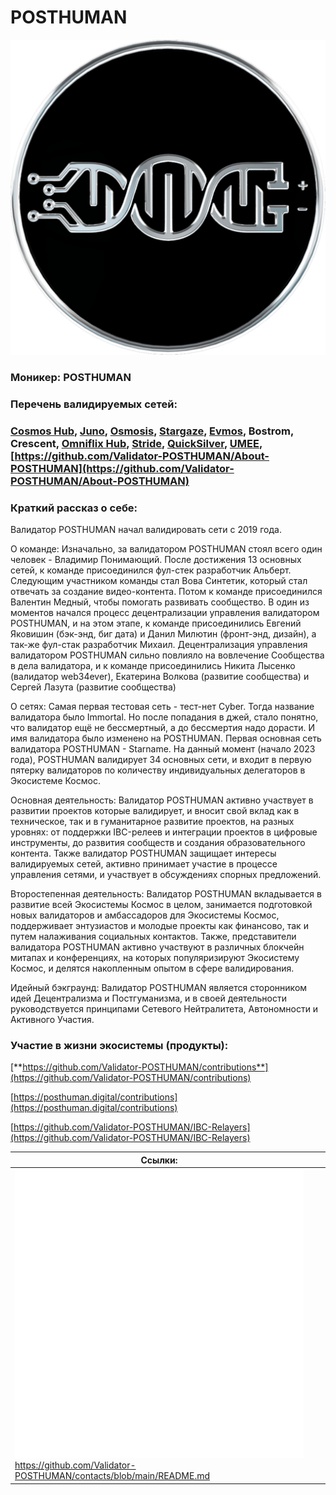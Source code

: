 # POSTHUMAN

![](../../.gitbook/assets/image.png)

### **Моникер:** POSTHUMAN

### **Перечень валидируемых сетей:**&#x20;

### [Cosmos Hub](../../cosmobook/cosmoshub.md), [Juno](../../cosmobook/juno/), [Osmosis](../../cosmobook/osmosis.md), [Stargaze](../../cosmobook/stargaze.md), [Evmos](../../cosmobook/evmos.md), Bostrom, Crescent, [Omniflix Hub](../../cosmobook/omniflix.md), [Stride](../../readme/stride.md), [QuickSilver](../../readme/quicksilver.md), [UMEE](../../readme/umee.md), [https://github.com/Validator-POSTHUMAN/About-POSTHUMAN](https://github.com/Validator-POSTHUMAN/About-POSTHUMAN)



### **Краткий рассказ о себе:**

Валидатор POSTHUMAN начал валидировать сети с 2019 года.

О команде: Изначально, за валидатором POSTHUMAN стоял всего один человек - Владимир Понимающий. После достижения 13 основных сетей, к команде присоединился фул-стек разработчик Альберт. Следующим участником команды стал Вова Синтетик, который стал отвечать за создание видео-контента. Потом к команде присоединился Валентин Медный, чтобы помогать развивать сообщество. В один из моментов начался процесс децентрализации управления валидатором POSTHUMAN, и на этом этапе, к команде присоединились Евгений Яковишин (бэк-энд, биг дата) и Данил Милютин (фронт-энд, дизайн), а так-же фул-стак разработчик Михаил. Децентрализация управления валидатором POSTHUMAN сильно повлияло на вовлечение Сообщества в дела валидатора, и к команде присоединились Никита Лысенко (валидатор web34ever), Екатерина Волкова (развитие сообщества) и Сергей Лазута (развитие сообщества)

О сетях: Самая первая тестовая сеть - тест-нет Cyber. Тогда название валидатора было Immortal. Но после попадания в джей, стало понятно, что валидатор ещё не бессмертный, а до бессмертия надо дорасти. И имя валидатора было изменено на POSTHUMAN. Первая основная сеть валидатора POSTHUMAN - Starname. На данный момент (начало 2023 года), POSTHUMAN валидирует 34 основных сети, и входит в первую пятерку валидаторов по количеству индивидуальных делегаторов в Экосистеме Космос.

Основная деятельность: Валидатор POSTHUMAN активно участвует в развитии проектов которые валидирует, и вносит свой вклад как в техническое, так и в гуманитарное развитие проектов, на разных уровнях: от поддержки IBC-релеев и интеграции проектов в цифровые инструменты, до развития сообществ и создания образовательного контента. Также валидатор POSTHUMAN защищает интересы валидируемых сетей, активно принимает участие в процессе управления сетями, и участвует в обсуждениях спорных предложений.

Второстепенная деятельность: Валидатор POSTHUMAN вкладывается в развитие всей Экосистемы Космос в целом, занимается подготовкой новых валидаторов и амбассадоров для Экосистемы Космос, поддерживает энтузиастов и молодые проекты как финансово, так и путем налаживания социальных контактов. Также, представители валидатора POSTHUMAN активно участвуют в различных блокчейн митапах и конференциях, на которых популяризируют Экосистему Космос, и делятся накопленным опытом в сфере валидирования.

Идейный бэкграунд: Валидатор POSTHUMAN является сторонником идей Децентрализма и Постгуманизма, и в своей деятельности руководствуется принципами Сетевого Нейтралитета, Автономности и Активного Участия.



### **Участие в жизни экосистемы (продукты):**

[**https://github.com/Validator-POSTHUMAN/contributions**](https://github.com/Validator-POSTHUMAN/contributions)

[https://posthuman.digital/contributions](https://posthuman.digital/contributions)

[https://github.com/Validator-POSTHUMAN/IBC-Relayers](https://github.com/Validator-POSTHUMAN/IBC-Relayers)



<table><thead><tr><th>Ссылки:</th><th data-hidden></th><th data-hidden></th></tr></thead><tbody><tr><td><img src="../../.gitbook/assets/icons_wb-github.png" alt="" data-size="line"> <a href="https://github.com/Validator-POSTHUMAN/contacts/blob/main/README.md">https://github.com/Validator-POSTHUMAN/contacts/blob/main/README.md</a></td><td></td><td></td></tr></tbody></table>
